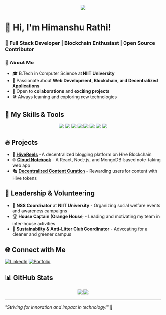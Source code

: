 <div align="center">
  <img src="https://user-images.githubusercontent.com/42115530/92640221-9728ca00-f2fa-11ea-8994-c72b26e937de.gif" align="center"/>
</div>

# 👋 Hi, I'm Himanshu Rathi!
### 🚀 Full Stack Developer | Blockchain Enthusiast | Open Source Contributor

### 🏫 About Me
- 🎓 B.Tech in Computer Science at **NIIT University**
- 🌱 Passionate about **Web Development, Blockchain, and Decentralized Applications**
- 🤝 Open to **collaborations** and **exciting projects**
- 🛠️ Always learning and exploring new technologies

## 🚀 My Skills & Tools
<p align="center">
  <img src="https://img.shields.io/badge/React-61DAFB?style=for-the-badge&logo=react&logoColor=black" />
  <img src="https://img.shields.io/badge/Node.js-339933?style=for-the-badge&logo=node.js&logoColor=white" />
  <img src="https://img.shields.io/badge/MongoDB-47A248?style=for-the-badge&logo=mongodb&logoColor=white" />
  <img src="https://img.shields.io/badge/Express.js-000000?style=for-the-badge&logo=express&logoColor=white" />
  <img src="https://img.shields.io/badge/JavaScript-F7DF1E?style=for-the-badge&logo=javascript&logoColor=black" />
  <img src="https://img.shields.io/badge/Git-F05032?style=for-the-badge&logo=git&logoColor=white" />
  <img src="https://img.shields.io/badge/Tailwind_CSS-38B2AC?style=for-the-badge&logo=tailwind-css&logoColor=white" />
  <img src="https://img.shields.io/badge/Hive-FF4500?style=for-the-badge&logo=hive&logoColor=white" />
</p>

## 🔥 Projects
- 📝 **[HiveReels](https://github.com/Himanshu-Rathi/HiveReels)** - A decentralized blogging platform on Hive Blockchain
- 🌐 **[Cloud Notebook](https://github.com/Himanshu-Rathi/CloudNotebook)** - A React, Node.js, and MongoDB-based note-taking web app
- 🎭 **[Decentralized Content Curation](https://github.com/Himanshu-Rathi/DecentralizedContentCuration)** - Rewarding users for content with Hive tokens

## 📌 Leadership & Volunteering
- 🏅 **NSS Coordinator** at **NIIT University** - Organizing social welfare events and awareness campaigns
- 🏆 **House Captain (Orange House)** - Leading and motivating my team in inter-house activities
- 🌿 **Sustainability & Anti-Litter Club Coordinator** - Advocating for a cleaner and greener campus

## 🌐 Connect with Me
[![LinkedIn](https://img.shields.io/badge/LinkedIn-0077B5?style=for-the-badge&logo=linkedin&logoColor=white)](https://www.linkedin.com/in/himanshu-rathi-22/)
[![Portfolio](https://img.shields.io/badge/Portfolio-000000?style=for-the-badge&logo=About.me&logoColor=white)](https://himanshurathi22.wixsite.com/my-digital-portfolio)

## 📊 GitHub Stats
<p align="center">
  <img src="https://github-readme-stats.vercel.app/api?username=Himanshu-Rathi&show_icons=true&theme=radical" />
  <img src="https://github-readme-streak-stats.herokuapp.com/?user=Himanshu-Rathi&theme=radical" />
</p>

---
_"Striving for innovation and impact in technology!"_ 🚀
